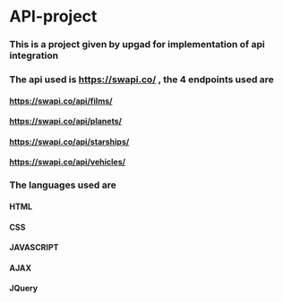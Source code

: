 # API-project

### This is a project given by upgad for implementation of api integration

### The api used is https://swapi.co/ , the 4 endpoints used are
#### https://swapi.co/api/films/
#### https://swapi.co/api/planets/
#### https://swapi.co/api/starships/
#### https://swapi.co/api/vehicles/

### The languages used are
#### HTML
#### CSS
#### JAVASCRIPT
#### AJAX
#### JQuery
